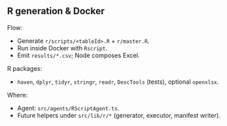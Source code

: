 ## R generation & Docker

Flow:
- Generate `r/scripts/<tableId>.R` + `r/master.R`.
- Run inside Docker with `Rscript`.
- Emit `results/*.csv`; Node composes Excel.

R packages:
- `haven`, `dplyr`, `tidyr`, `stringr`, `readr`, `DescTools` (tests), optional `openxlsx`.

Where:
- Agent: `src/agents/RScriptAgent.ts`.
- Future helpers under `src/lib/r/*` (generator, executor, manifest writer).


